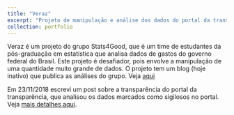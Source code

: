 ```yaml
---
title: "Veraz"
excerpt: "Projeto de manipulação e análise dos dados do portal da transparência do governo federal."
collection: portfolio
---
```


<p>Veraz é um projeto do grupo Stats4Good, que é um time de estudantes da pós-graduação em estatística que analisa dados de gastos do governo federal do Brasil. Este projeto é desafiador, pois envolve a manipulação de uma quantidade muito grande de dados. O projeto tem um blog (hoje inativo) que publica as análises do grupo. 
Veja <a href="https://stats4good.github.io/veraz/" target="_blank">aqui</a></p>

Em 23/11/2018 escrevi um post sobre a transparência do portal da transparência, que analisou os dados marcados como sigilosos no portal. 
Veja <a href="https://stats4good.github.io/veraz/post/2018/11/2018-11-29-transp_port/" target="_blank">mais detalhes aqui</a>.